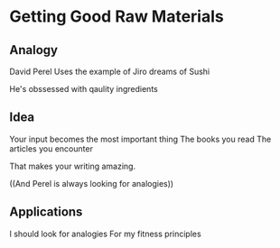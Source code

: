 # Getting Good Raw Materials

## Analogy
David Perel
Uses the example of 
Jiro dreams of Sushi

He's obssessed with qaulity ingredients

## Idea

Your input becomes the most important thing
The books you read
The articles you encounter

That makes your writing amazing.

((And Perel is always looking for analogies))

## Applications

I should look for analogies
For my fitness principles
